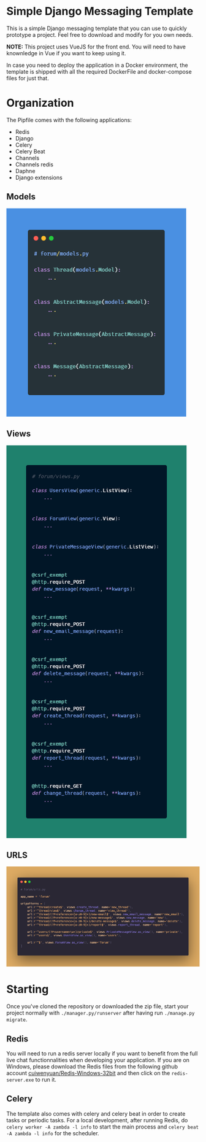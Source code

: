 # Simple Django Messaging Template

This is a simple Django messaging template that you can use to quickly prototype a project. Feel free to download and modify for you own needs.

__NOTE:__ This project uses VueJS for the front end. You will need to have knownledge in Vue if you want to keep using it.

In case you need to deploy the application in a Docker environment, the template is shipped with all the required DockerFile and docker-compose files for just that.

# Organization

The Pipfile comes with the following applications:

* Redis
* Django
* Celery
* Celery Beat
* Channels
* Channels redis
* Daphne
* Django extensions

## Models

![Test Image 4](./assets/models1.png)

## Views

![Test Image 4](./assets/views.png)

## URLS

![Test Image 4](./assets/urls.png)


# Starting

Once you've cloned the repository or downloaded the zip file, start your project normally with `./manager.py/runserver` after having run `./manage.py migrate`.

## Redis

You will need to run a redis server locally if you want to benefit from the full live chat functionnalities when developing your application. If you are on Windows, please download the Redis files from the following github account [cuiwenyuan/Redis-Windows-32bit](https://github.com/cuiwenyuan/Redis-Windows-32bit) and then click on the `redis-server.exe` to run it.

## Celery

The template also comes with celery and celery beat in order to create tasks or periodic tasks. For a local development, after running Redis, do `celery worker -A zambda -l info` to start the main process and `celery beat -A zambda -l info` for the scheduler.
